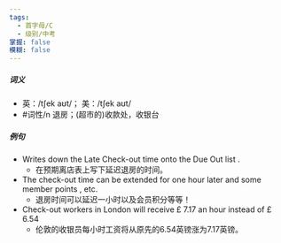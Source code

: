 ```yaml
---
tags:
  - 首字母/C
  - 级别/中考
掌握: false
模糊: false
---
```

##### 词义
- 英：/tʃek aʊt/； 美：/tʃek aʊt/
- #词性/n  退房；(超市的)收款处，收银台
##### 例句
- Writes down the Late Check-out time onto the Due Out list .
	- 在预期离店表上写下延迟退房的时间。
- The check-out time can be extended for one hour later and some member points , etc.
	- 退房时间可以延迟一小时以及会员积分等等！
- Check-out workers in London will receive £ 7.17 an hour instead of £ 6.54
	- 伦敦的收银员每小时工资将从原先的6.54英镑涨为7.17英镑。
